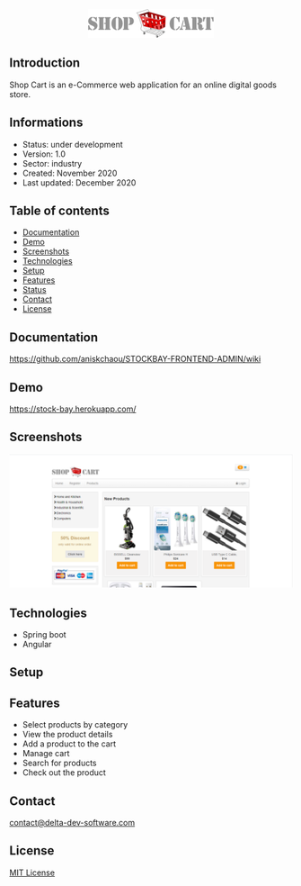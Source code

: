 <p align="center">
<img  src="screenshots/logo.png"/>
</p>



## Introduction

Shop Cart is an e-Commerce web application for an online digital goods store.

## Informations
-   Status: under development
-   Version: 1.0
-   Sector: industry
-   Created: November 2020
-   Last updated: December 2020

## Table of contents
* [Documentation](#general-info)
* [Demo](#demo)
* [Screenshots](#screenshots)
* [Technologies](#technologies)
* [Setup](#setup)
* [Features](#features)
* [Status](#status)
* [Contact](#contact)
* [License](#license)

## Documentation
https://github.com/aniskchaou/STOCKBAY-FRONTEND-ADMIN/wiki

## Demo
https://stock-bay.herokuapp.com/

## Screenshots
<p align="center">
<img  src="screenshots/screenshot.png"/>
<p>

## Technologies
* Spring boot
* Angular


## Setup


## Features
 -  Select products by category
-   View the product details
-   Add a product to the cart
-   Manage cart
-   Search for products
-   Check out the product

  

## Contact
contact@delta-dev-software.com

## License
<a href="license.txt">MIT License</a>
